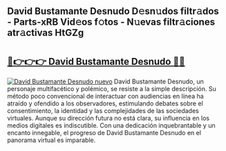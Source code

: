 ## David Bustamante Desnudo D𝚎sn𝚞dos filtr𝚊dos - Parts-xRB Vid𝚎os f𝚘tos - N𝚞evas filtr𝚊ciones atr𝚊ctivas HtGZg

# <h2><a href="http://mb08ma.tromn.icu/?c=David+Bustamante+Desnudo">🔗👉👉👉 David Bustamante Desnudo 🔗🔗</a></h2>

[![David Bustamante Desnudo nuevo](https://i.imgur.com/pEAQMta.gif)](http://mb08ma.tromn.icu/?c=David+Bustamante+Desnudo)
David Bustamante Desnudo, un personaje multifacético y polémico, se resiste a la simple descripción. Su método poco convencional de interactuar con audiencias en línea ha atraído y ofendido a los observadores, estimulando debates sobre el consentimiento, la identidad y las complejidades de las sociedades virtuales. Aunque su dirección futura no está clara, su influencia en los medios digitales es indiscutible. Con una dedicación inquebrantable y un encanto innegable, el progreso de David Bustamante Desnudo en el panorama virtual es imparable.
